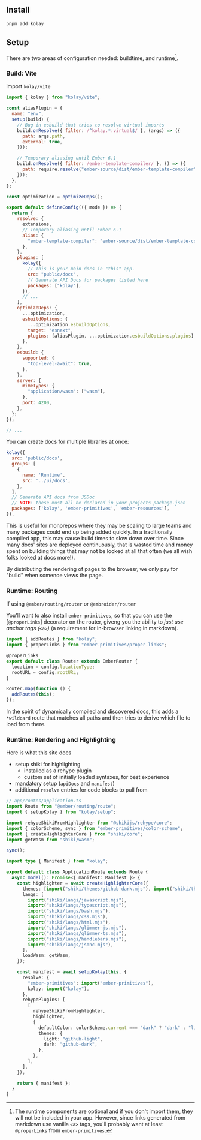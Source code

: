 ## Install

```bash
pnpm add kolay
```

## Setup

There are two areas of configuration needed: buildtime, and runtime[^runtime-optional].

[^runtime-optional]: The runtime components are optional and if you don't import them, they will not be included in your app. However, since links generated from markdown use vanilla `<a>` tags, you'll probably want at least `@properLinks` from `ember-primitives`.

### Build: Vite 

import `kolay/vite`

```js
import { kolay } from "kolay/vite";

const aliasPlugin = {
  name: "env",
  setup(build) {
    // Bug in esbuild that tries to resolve virtual imports
    build.onResolve({ filter: /^kolay.*:virtual$/ }, (args) => ({
      path: args.path,
      external: true,
    }));

    // Temporary aliasing until Ember 6.1
    build.onResolve({ filter: /ember-template-compiler/ }, () => ({
      path: require.resolve("ember-source/dist/ember-template-compiler"),
    }));
  },
};

const optimization = optimizeDeps();

export default defineConfig(({ mode }) => {
  return {
    resolve: {
      extensions,
      // Temporary aliasing until Ember 6.1
      alias: {
        "ember-template-compiler": "ember-source/dist/ember-template-compiler",
      },
    },
    plugins: [
      kolay({
        // This is your main docs in "this" app.
        src: "public/docs",
        // Generate API Docs for packages listed here
        packages: ["kolay"],
      }),
      // ...
    ],
    optimizeDeps: {
      ...optimization,
      esbuildOptions: {
        ...optimization.esbuildOptions,
        target: "esnext",
        plugins: [aliasPlugin, ...optimization.esbuildOptions.plugins],
      },
    },
    esbuild: {
      supported: {
        "top-level-await": true,
      },
    },
    server: {
      mimeTypes: {
        "application/wasm": ["wasm"],
      },
      port: 4200,
    },
  };
});

// ...
```

You can create docs for multiple libraries at once:

```js
kolay({
  src: 'public/docs',
  groups: [
    {
      name: 'Runtime',
      src: '../ui/docs',
    },
  ],
  // Generate API docs from JSDoc
  // NOTE: these must all be declared in your projects package.json
  packages: ['kolay', 'ember-primitives', 'ember-resources'],
}),
```

This is useful for monorepos where they may be scaling to large teams and many packages could end up being added quickly. In a traditionally compiled app, this may cause build times to slow down over time. Since many docs' sites are deployed continuously, that is wasted time and money spent on building things that may not be looked at all that often (we all wish folks looked at docs more!).

By distributing the rendering of pages to the browesr, we only pay for "build" when somenoe views the page.

### Runtime: Routing

If using `@ember/routing/router` or `@embroider/router`

You'll want to also install `ember-primitives`, so that you can use the [`@properLinks`] decorator on the router, giveng you the ability to _just use anchor tags (`<a>`)_ (a requirement for in-browser linking in markdown).

```js
import { addRoutes } from "kolay";
import { properLinks } from "ember-primitives/proper-links";

@properLinks
export default class Router extends EmberRouter {
  location = config.locationType;
  rootURL = config.rootURL;
}

Router.map(function () {
  addRoutes(this);
});
```

In the spirit of dynamically compiled and discovered docs, this adds a `*wildcard` route that matches all paths and then tries to derive which file to load from there.

### Runtime: Rendering and Highlighting

Here is what this site does

- setup shiki for highlighting
  - installed as a rehype plugin
  - custom set of initially loaded syntaxes, for best experience
- mandatory setup (`apiDocs` and `manifest`)
- additional `resolve` entries for code blocks to pull from

```ts
// app/routes/application.ts
import Route from "@ember/routing/route";
import { setupKolay } from "kolay/setup";

import rehypeShikiFromHighlighter from "@shikijs/rehype/core";
import { colorScheme, sync } from "ember-primitives/color-scheme";
import { createHighlighterCore } from "shiki/core";
import getWasm from "shiki/wasm";

sync();

import type { Manifest } from "kolay";

export default class ApplicationRoute extends Route {
  async model(): Promise<{ manifest: Manifest }> {
    const highlighter = await createHighlighterCore({
      themes: [import("shiki/themes/github-dark.mjs"), import("shiki/themes/github-light.mjs")],
      langs: [
        import("shiki/langs/javascript.mjs"),
        import("shiki/langs/typescript.mjs"),
        import("shiki/langs/bash.mjs"),
        import("shiki/langs/css.mjs"),
        import("shiki/langs/html.mjs"),
        import("shiki/langs/glimmer-js.mjs"),
        import("shiki/langs/glimmer-ts.mjs"),
        import("shiki/langs/handlebars.mjs"),
        import("shiki/langs/jsonc.mjs"),
      ],
      loadWasm: getWasm,
    });

    const manifest = await setupKolay(this, {
      resolve: {
        "ember-primitives": import("ember-primitives"),
        kolay: import("kolay"),
      },
      rehypePlugins: [
        [
          rehypeShikiFromHighlighter,
          highlighter,
          {
            defaultColor: colorScheme.current === "dark" ? "dark" : "light",
            themes: {
              light: "github-light",
              dark: "github-dark",
            },
          },
        ],
      ],
    });

    return { manifest };
  }
}
```
